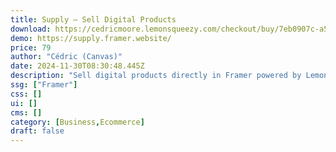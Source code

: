 ```yaml
---
title: Supply — Sell Digital Products
download: https://cedricmoore.lemonsqueezy.com/checkout/buy/7eb0907c-a544-487c-89d4-4fb5b30e13c9
demo: https://supply.framer.website/
price: 79
author: "Cédric (Canvas)"
date: 2024-11-30T08:30:48.445Z
description: "Sell digital products directly in Framer powered by Lemon Squeezy with this Framer template. Supply was built with the intention to help designers, creatives and marketers to sell within Framer through a custom eCommerce solution powered by Lemonsqueezy, which offers the best user experience for checkout. It's pixel-perfect layout and minimalist style offers you a very high quality Framer template which will last for a long time. Thanks to the fast hosting, your visitors will experience a fast, seamless and fun shopping experience."
ssg: ["Framer"]
css: []
ui: []
cms: []
category: [Business,Ecommerce]
draft: false
---
```

